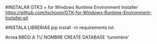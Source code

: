 
#INSTALAR GTK3 + for Windows Runtime Environment Installer
https://github.com/tschoonj/GTK-for-Windows-Runtime-Environment-Installer.git

#INSTALA LIBRERIAS
pip install -m requirements.txt

#crea BBDD A TU NOMBRE
CREATE DATABASE 'tunombre'
